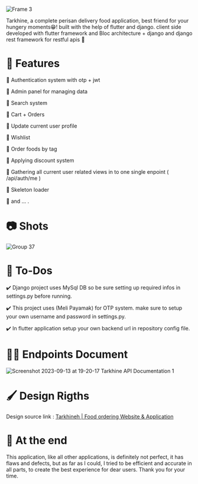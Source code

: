 ![Frame 3](https://github.com/YOUSSSOF/Tarkhine/assets/93007857/f6cbc4cd-295e-4d51-ac6f-eb04f069f18c)

Tarkhine, a complete perisan delivery food application, best friend for your hungery moments😁! built with the help of flutter and django. client side developed with flutter framework and Bloc architecture + django and django rest framework for restful apis 🚀


# 🧛 Features

📌 Authentication system with otp + jwt

📌 Admin panel for managing data

📌 Search system

📌 Cart + Orders

📌 Update current user profile

📌 Wishlist

📌 Order foods by tag

📌 Applying discount system

📌 Gathering all current user related views in to one single enpoint ( /api/auth/me )

📌 Skeleton loader

📌 and ... .

# 📷 Shots
![Group 37](https://github.com/YOUSSSOF/Tarkhine/assets/93007857/ab4100c0-abe7-488c-9616-41ce7dff5a88)


# 🎯 To-Dos
✔️ Django project uses MySql DB so be sure setting up required infos in settings.py before running.

✔️ This project uses (Meli Payamak) for OTP system. make sure to setup your own username and password in settings.py.

✔️ In flutter application setup your own backend url in repository config file.


# 👨‍💻 Endpoints Document
![Screenshot 2023-09-13 at 19-20-17 Tarkhine API Documentation 1](https://github.com/YOUSSSOF/Tarkhine/assets/93007857/c40b42b4-290e-417f-b606-2717a05dc0bd)


# 🖌️ Design Rigths
Design source link : <a href="https://www.figma.com/community/file/1231631272542945983/Tarkhineh-%7C-Food-ordering-Website-%26-Application">Tarkhineh | Food ordering Website & Application<a/>

# 🎤 At the end
This application, like all other applications, is definitely not perfect, it has flaws and defects, but as far as I could, I tried to be efficient and accurate in all parts, to create the best experience for dear users. Thank you for your time.
